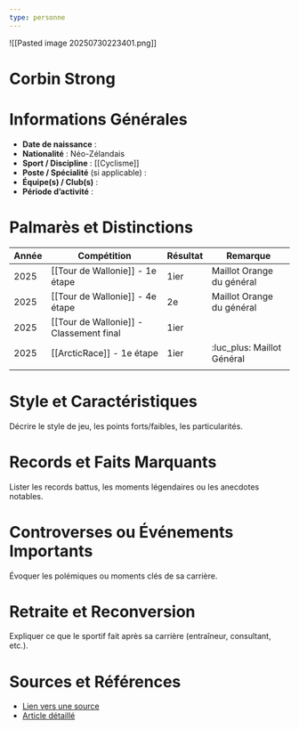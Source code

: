 ```yaml
---
type: personne
---
```

![[Pasted image 20250730223401.png]]
# Corbin Strong

# Informations Générales
- **Date de naissance** :  
- **Nationalité** :  Néo-Zélandais
- **Sport / Discipline** :  [[Cyclisme]]
- **Poste / Spécialité** (si applicable) :  
- **Équipe(s) / Club(s)** :  
- **Période d’activité** :  

# Palmarès et Distinctions
| Année | Compétition                             | Résultat | Remarque                   |
| ----- | --------------------------------------- | -------- | -------------------------- |
| 2025  | [[Tour de Wallonie]] - 1e étape         | 1ier     | Maillot Orange du général  |
| 2025  | [[Tour de Wallonie]] - 4e étape         | 2e       | Maillot Orange du général  |
| 2025  | [[Tour de Wallonie]] - Classement final | 1ier     |                            |
| 2025  | [[ArcticRace]] - 1e étape               | 1ier     | :luc_plus: Maillot Général |
|       |                                         |          |                            |

# Style et Caractéristiques
Décrire le style de jeu, les points forts/faibles, les particularités.

# Records et Faits Marquants
Lister les records battus, les moments légendaires ou les anecdotes notables.

# Controverses ou Événements Importants
Évoquer les polémiques ou moments clés de sa carrière.

# Retraite et Reconversion
Expliquer ce que le sportif fait après sa carrière (entraîneur, consultant, etc.).

# Sources et Références
- [Lien vers une source](#)
- [Article détaillé](#)
